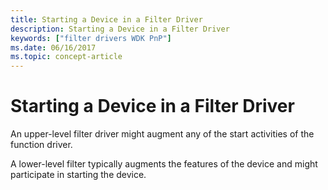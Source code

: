 ```yaml
---
title: Starting a Device in a Filter Driver
description: Starting a Device in a Filter Driver
keywords: ["filter drivers WDK PnP"]
ms.date: 06/16/2017
ms.topic: concept-article
---
```


# Starting a Device in a Filter Driver





An upper-level filter driver might augment any of the start activities of the function driver.

A lower-level filter typically augments the features of the device and might participate in starting the device.

 

 





